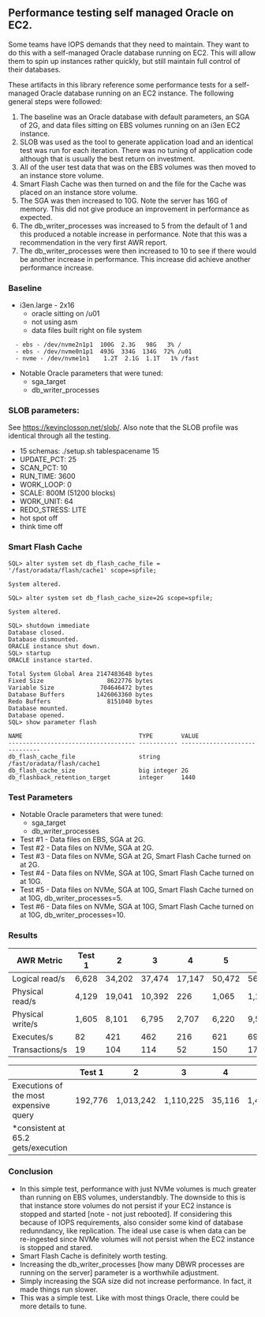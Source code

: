 ## Performance testing self managed Oracle on EC2.
Some teams have IOPS demands that they need to maintain.  They want to do this with a self-managed Oracle database running on EC2.  This will allow them to spin up instances rather quickly, but still maintain full control of their databases.

These artifacts in this library reference some performance tests for a self-managed Oracle database running on an EC2 instance. The following general steps were followed:
1. The baseline was an Oracle database with default parameters, an SGA of 2G, and data files sitting on EBS volumes running on an i3en EC2 instance.
2. SLOB was used as the tool to generate application load and an identical test was run for each iteration. There was no tuning of application code although that is usually the best return on investment. 
3. All of the user test data that was on the EBS volumes was then moved to an instance store volume.
4. Smart Flash Cache was then turned on and the file for the Cache was placed on an instance store volume.
5. The SGA was then increased to 10G. Note the server has 16G of memory. This did not give produce an improvement in performance as expected.
6. The db_writer_processes was increased to 5 from the default of 1 and this produced a notable increase in performance. Note that this was a recommendation in the very first AWR report.
7. The db_writer_processes were then increased to 10 to see if there would be another increase in performance.  This increase did achieve another performance increase. 

### Baseline
- i3en.large - 2x16
  - oracle sitting on /u01
  - not using asm
  - data files built right on file system
```    
  - ebs - /dev/nvme2n1p1  100G  2.3G   98G   3% /
  - ebs - /dev/nvme0n1p1  493G  334G  134G  72% /u01
  - nvme - /dev/nvme1n1    1.2T  2.1G  1.1T   1% /fast
```
  - Notable Oracle parameters that were tuned:
    - sga_target
    - db_writer_processes

### SLOB parameters:
See https://kevinclosson.net/slob/. Also note that the SLOB profile was identical through all the testing.
  - 15 schemas: ./setup.sh tablespacename 15
  - UPDATE_PCT: 25
  - SCAN_PCT: 10
  - RUN_TIME: 3600
  - WORK_LOOP: 0
  - SCALE: 800M (51200 blocks)
  - WORK_UNIT: 64
  - REDO_STRESS: LITE
  - hot spot off
  - think time off

### Smart Flash Cache 
```
SQL> alter system set db_flash_cache_file = '/fast/oradata/flash/cache1' scope=spfile;

System altered.

SQL> alter system set db_flash_cache_size=2G scope=spfile;

System altered.

SQL> shutdown immediate
Database closed.
Database dismounted.
ORACLE instance shut down.
SQL> startup
ORACLE instance started.

Total System Global Area 2147483648 bytes
Fixed Size                  8622776 bytes
Variable Size             704646472 bytes
Database Buffers         1426063360 bytes
Redo Buffers                8151040 bytes
Database mounted.
Database opened.
SQL> show parameter flash

NAME                                 TYPE        VALUE
------------------------------------ ----------- ------------------------------
db_flash_cache_file                  string      /fast/oradata/flash/cache1
db_flash_cache_size                  big integer 2G
db_flashback_retention_target        integer     1440
```

### Test Parameters
- Notable Oracle parameters that were tuned:
  - sga_target
  - db_writer_processes
- Test #1 - Data files on EBS, SGA at 2G.
- Test #2 - Data files on NVMe, SGA at 2G.
- Test #3 - Data files on NVMe, SGA at 2G, Smart Flash Cache turned on at 2G.
- Test #4 - Data files on NVMe, SGA at 10G, Smart Flash Cache turned on at 10G.
- Test #5 - Data files on NVMe, SGA at 10G, Smart Flash Cache turned on at 10G, db_writer_processes=5.
- Test #6 - Data files on NVMe, SGA at 10G, Smart Flash Cache turned on at 10G, db_writer_processes=10.

### Results 

| AWR Metric           |  Test 1 |   2    | 3      | 4      | 5      |  6    |
| ----             | ----    | ------ | ----   | -----  | ------ | ----  |
| Logical read/s   |  6,628  | 34,202 | 37,474 | 17,147 | 50,472 | 56,715|
| Physical read/s  |  4,129  | 19,041 | 10,392 | 226    | 1,065  | 1,143 |
| Physical write/s |  1,605  | 8,101  |  6,795 | 2,707  | 6,220  | 9,543 |
| Executes/s       |   82    |  421   |  462   | 216    | 621    | 696   |
| Transactions/s   |   19    |  104   |  114   | 52     | 150    | 173   |

|                                       |     Test 1 |   2        |  3        | 4      | 5         |  6    |
| -------------                         |  --------  |  ----      | ----      | ----   | -------   | ----  |
|Executions of the most expensive query |   192,776  |  1,013,242 | 1,110,225 | 35,116 | 1,472,365 | 1,687,701 |
|*consistent at 65.2 gets/execution     |

### Conclusion 
- In this simple test, performance with just NVMe volumes is much greater than running on EBS volumes, understandbly. The downside to this is that instance store volumes do not persist if your EC2 instance is stopped and started [note - not just rebooted]. If considering this because of IOPS requirements, also consider some kind of database redunndancy, like replication. The ideal use case is when data can be re-ingested since NVMe volumes will not persist when the EC2 instance is stopped and stared.
- Smart Flash Cache is definitely worth testing.
- Increasing the db_writer_processes [how many DBWR processes are running on the server] parameter is a worthwhile adjustment.
- Simply increasing the SGA size did not increase performance. In fact, it made things run slower.
- This was a simple test. Like with most things Oracle, there could be more details to tune.
